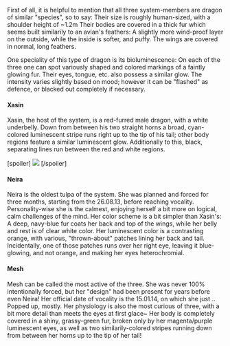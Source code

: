 First of all, it is helpful to mention that all three system-members are dragon of similar "species", so to say:
Their size is roughly human-sized, with a shoulder height of ~1.2m
Their bodies are covered in a thick fur which seems built similarily to an avian's feathers: A slightly more wind-proof layer on the outside, while the inside is softer, and puffy.
The wings are covered in normal, long feathers.

One speciality of this type of dragon is its bioluminescence: On each of the three one can spot variously shaped and colored markings of a faintly glowing fur.
Their eyes, tongue, etc. also possess a similar glow. The intensity varies slightly based on mood; however it can be "flashed" as defence, or blacked out completely if necessary.

#### Xasin

Xasin, the host of the system, is a red-furred male dragon, with a white underbelly. 
Down from between his two straight horns a broad, cyan-colored luminescent stripe runs right up to the tip of his tail; other body regions feature a similar luminescent glow.
Additionally to this, black, separating lines run between the red and white regions.

[spoiler] <img src="http://i.imgur.com/OC30eTA.jpg"> [/spoiler]

#### Neira

Neira is the oldest tulpa of the system. She was planned and forced for three months, starting from the 26.08.13, before reaching vocality.
Personality-wise she is the calmest, enjoying herself a bit more on logical, calm challenges of the mind.
Her color scheme is a bit simpler than Xasin's: A deep, navy-blue fur coats her back and top of the wings, while her belly and rest is of clear white color.
Her luminescent color is a contrasting orange, with various, "thrown-about" patches lining her back and tail. 
Incidentally, one of those patches runs over her right eye, leaving it blue-glowing, and not orange, and making her eyes heterochromial.

#### Mesh

Mesh can be called the most active of the three. She was never 100% intentionally forced, but her "design" had been present for years before even Neira!
Her official date of vocality is the 15.01.14, on which she just .. Popped up, mostly.
Her physiology is also the most curious of three, with a bit more detail than meets the eyes at first glace~
Her body is completely covered in a shiny, grassy-green fur, broken only by her magenta/purple luminescent eyes, as well as two similarily-colored stripes running down from between her horns up to the tip of her tail!

